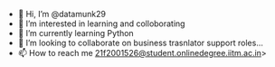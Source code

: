 - 👋 Hi, I’m @datamunk29
- 👀 I’m interested in learning and colloborating
- 🌱 I’m currently learning Python 
- 💞️ I’m looking to collaborate on business trasnlator support roles...
- 📫 How to reach me 21f2001526@student.onlinedegree.iitm.ac.in>

<!---
datamunk29/datamunk29 is a ✨ special ✨ repository because its `README.md` (this file) appears on your GitHub profile.
You can click the Preview link to take a look at your changes.
--->
